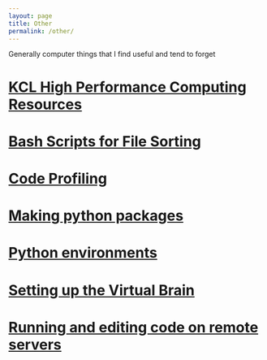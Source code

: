 ```yaml
---
layout: page
title: Other
permalink: /other/
---
```

Generally computer things that I find useful and tend to forget

<h1><a href="/other/kcl_resources.html">KCL High Performance Computing Resources</h1>

<h1><a href="/other/bash_scripts.html">Bash Scripts for File Sorting</a></h1>

<h1><a href="/other/code_profiling.html">Code Profiling</a></h1>

<h1><a href="/other/making_python_packages.html">Making python packages</a> </h1>

<h1><a href="/other/python_environments.html">Python environments</a></h1>

<h1><a href="/other/setting_up_virtual_brain.html">Setting up the Virtual Brain</a></h1>

<h1><a href="/other/working_with_code_remotely.html">Running and editing code on remote servers </a></h1>


